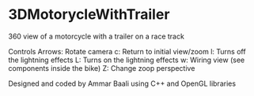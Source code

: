 # 3DMotorycleWithTrailer
360 view of a motorcycle with a trailer on a race track

Controls
          Arrows: Rotate camera
          c:      Return to initial view/zoom
          l:      Turns off the lightning effects
          L:      Turns on the lightning effects
          w:      Wiring view (see components inside the bike)
          Z:      Change zoop perspective

Designed and coded by Ammar Baali using C++ and OpenGL libraries
